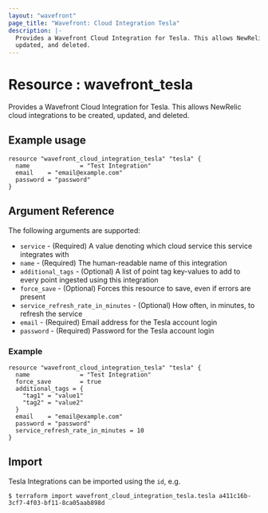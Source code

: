 ```yaml
---
layout: "wavefront"
page_title: "Wavefront: Cloud Integration Tesla"
description: |-
  Provides a Wavefront Cloud Integration for Tesla. This allows NewRelic cloud integrations to be created,
  updated, and deleted.
---
```


# Resource : wavefront_tesla

Provides a Wavefront Cloud Integration for Tesla. This allows NewRelic cloud integrations to be created,
updated, and deleted.

## Example usage

```hcl
resource "wavefront_cloud_integration_tesla" "tesla" {
  name              = "Test Integration"
  email    = "email@example.com"
  password = "password"
}
```

## Argument Reference

The following arguments are supported:

* `service` - (Required) A value denoting which cloud service this service integrates with
* `name` - (Required) The human-readable name of this integration
* `additional_tags` - (Optional) A list of point tag key-values to add to every point ingested using this integration
* `force_save` - (Optional) Forces this resource to save, even if errors are present
* `service_refresh_rate_in_minutes` - (Optional) How often, in minutes, to refresh the service
* `email` - (Required) Email address for the Tesla account login
* `password` - (Required) Password for the Tesla account login 

### Example

```hcl
resource "wavefront_cloud_integration_tesla" "tesla" {
  name              = "Test Integration"
  force_save        = true
  additional_tags = {
    "tag1" = "value1"
    "tag2" = "value2"
  }
  email    = "email@example.com"
  password = "password"
  service_refresh_rate_in_minutes = 10
}
```

## Import

Tesla Integrations can be imported using the `id`, e.g.

```
$ terraform import wavefront_cloud_integration_tesla.tesla a411c16b-3cf7-4f03-bf11-8ca05aab898d
```